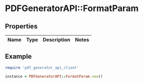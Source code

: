 # PDFGeneratorAPI::FormatParam

## Properties

| Name | Type | Description | Notes |
| ---- | ---- | ----------- | ----- |

## Example

```ruby
require 'pdf_generator_api_client'

instance = PDFGeneratorAPI::FormatParam.new()
```

